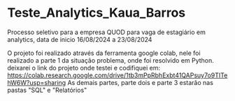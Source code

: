 # Teste_Analytics_Kaua_Barros
Processo seletivo para a empresa QUOD para vaga de estagiário em analytics, data de inicio 16/08/2024 a 23/08/2024

O projeto foi realizado através da ferramenta google colab, nele foi realizado a parte 1 da situação problema, onde foi resolvido em Python.
deixarei o link do projeto onde testei e codifiquei em: https://colab.research.google.com/drive/1tb3mPpRbhExbt41QAPsuy7o9TITehW6W?usp=sharing
As demais partes, parte dois e parte 3 estarão nas pastas "SQL" e "Relatórios"
